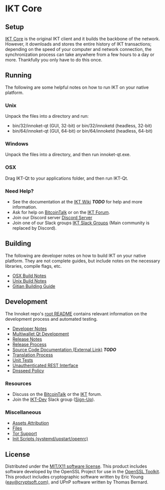 IKT Core
=====================

Setup
---------------------
[IKT Core](http://innoket.org/wallet) is the original IKT client and it builds the backbone of the network. However, it downloads and stores the entire history of IKT transactions; depending on the speed of your computer and network connection, the synchronization process can take anywhere from a few hours to a day or more. Thankfully you only have to do this once.

Running
---------------------
The following are some helpful notes on how to run IKT on your native platform.

### Unix

Unpack the files into a directory and run:

- bin/32/innoket-qt (GUI, 32-bit) or bin/32/innoketd (headless, 32-bit)
- bin/64/innoket-qt (GUI, 64-bit) or bin/64/innoketd (headless, 64-bit)

### Windows

Unpack the files into a directory, and then run innoket-qt.exe.

### OSX

Drag IKT-Qt to your applications folder, and then run IKT-Qt.

### Need Help?

* See the documentation at the [IKT Wiki](https://en.bitcoin.it/wiki/Main_Page) ***TODO***
for help and more information.
* Ask for help on [BitcoinTalk](https://bitcointalk.org/index.php?topic=1262920.0) or on the [IKT Forum](http://forum.innoket.org/).
* Join our Discord server [Discord Server](https://discord.innoket.org)
* Join one of our Slack groups [IKT Slack Groups](https://innoket.org/slack-logins/) (Main community is replaced by Discord).

Building
---------------------
The following are developer notes on how to build IKT on your native platform. They are not complete guides, but include notes on the necessary libraries, compile flags, etc.

- [OSX Build Notes](build-osx.md)
- [Unix Build Notes](build-unix.md)
- [Gitian Building Guide](gitian-building.md)

Development
---------------------
The Innoket repo's [root README](https://github.com/IKT-Project/IKT/blob/master/README.md) contains relevant information on the development process and automated testing.

- [Developer Notes](developer-notes.md)
- [Multiwallet Qt Development](multiwallet-qt.md)
- [Release Notes](release-notes.md)
- [Release Process](release-process.md)
- [Source Code Documentation (External Link)](https://dev.visucore.com/bitcoin/doxygen/) ***TODO***
- [Translation Process](translation_process.md)
- [Unit Tests](unit-tests.md)
- [Unauthenticated REST Interface](REST-interface.md)
- [Dnsseed Policy](dnsseed-policy.md)

### Resources

* Discuss on the [BitcoinTalk](https://bitcointalk.org/index.php?topic=1262920.0) or the [IKT](http://forum.innoket.org/) forum.
* Join the [IKT-Dev](https://innoket-dev.slack.com/) Slack group ([Sign-Up](https://innoket-dev.herokuapp.com/)).

### Miscellaneous
- [Assets Attribution](assets-attribution.md)
- [Files](files.md)
- [Tor Support](tor.md)
- [Init Scripts (systemd/upstart/openrc)](init.md)

License
---------------------
Distributed under the [MIT/X11 software license](http://www.opensource.org/licenses/mit-license.php).
This product includes software developed by the OpenSSL Project for use in the [OpenSSL Toolkit](https://www.openssl.org/). This product includes
cryptographic software written by Eric Young ([eay@cryptsoft.com](mailto:eay@cryptsoft.com)), and UPnP software written by Thomas Bernard.
